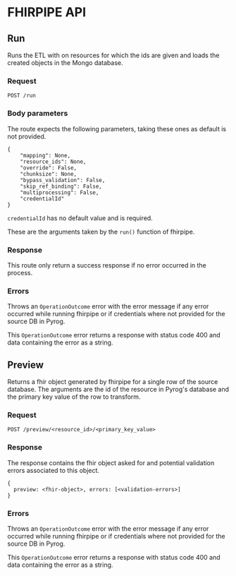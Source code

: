 # FHIRPIPE API


## Run

Runs the ETL with on resources for which the ids are given and loads the created objects in the Mongo database.

### Request

`POST /run`

### Body parameters

The route expects the following parameters, taking these ones as default is not provided.

```
{
    "mapping": None,
    "resource_ids": None,
    "override": False,
    "chunksize": None,
    "bypass_validation": False,
    "skip_ref_binding": False,
    "multiprocessing": False,
    "credentialId"
}
```
`credentialId` has no default value and is required.

These are the arguments taken by the `run()` function of fhirpipe.

### Response

This route only return a success response if no error occurred in the process.

### Errors

Throws an `OperationOutcome` error with the error message if any error occurred while running fhirpipe or if credentials where not provided for the source DB in Pyrog.

This `OperationOutcome` error returns a response with status code 400 and data containing the error as a string.

## Preview

Returns a fhir object generated by fhirpipe for a single row of the source database. The arguments are the id of the resource in Pyrog's database and the primary key value of the row to transform. 

### Request

`POST /preview/<resource_id>/<primary_key_value>`

### Response

The response contains the fhir object asked for and potential validation errors associated to this object.

```
{
  preview: <fhir-object>, errors: [<validation-errors>]
}
```

### Errors

Throws an `OperationOutcome` error with the error message if any error occurred while running fhirpipe or if credentials where not provided for the source DB in Pyrog. 

This `OperationOutcome` error returns a response with status code 400 and data containing the error as a string.
